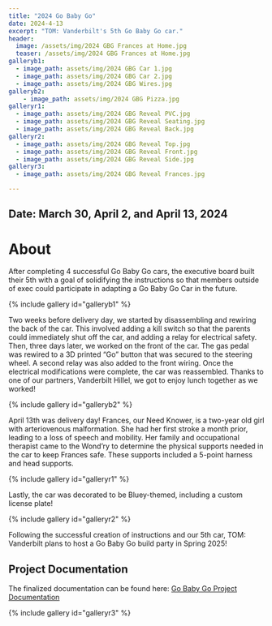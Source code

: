 ```yaml
---
title: "2024 Go Baby Go"
date: 2024-4-13
excerpt: "TOM: Vanderbilt's 5th Go Baby Go car."
header:
  image: /assets/img/2024 GBG Frances at Home.jpg
  teaser: /assets/img/2024 GBG Frances at Home.jpg
galleryb1:
  - image_path: assets/img/2024 GBG Car 1.jpg
  - image_path: assets/img/2024 GBG Car 2.jpg 
  - image_path: assets/img/2024 GBG Wires.jpg
galleryb2:
    - image_path: assets/img/2024 GBG Pizza.jpg
galleryr1:
  - image_path: assets/img/2024 GBG Reveal PVC.jpg
  - image_path: assets/img/2024 GBG Reveal Seating.jpg
  - image_path: assets/img/2024 GBG Reveal Back.jpg
galleryr2:
  - image_path: assets/img/2024 GBG Reveal Top.jpg
  - image_path: assets/img/2024 GBG Reveal Front.jpg
  - image_path: assets/img/2024 GBG Reveal Side.jpg
galleryr3:
  - image_path: assets/img/2024 GBG Reveal Frances.jpg

---
```


## Date: March 30, April 2, and April 13, 2024<br>

# About

After completing 4 successful Go Baby Go cars, the executive board built their 5th with a goal of solidifying the instructions so that members outside of exec could participate in adapting a Go Baby Go Car in the future.

{% include gallery id="galleryb1" %}

Two weeks before delivery day, we started by disassembling and rewiring the back of the car. This involved adding a kill switch so that the parents could immediately shut off the car, and adding a relay for electrical safety. Then, three days later, we worked on the front of the car. The gas pedal was rewired to a 3D printed “Go” button that was secured to the steering wheel. A second relay was also added to the front wiring. Once the electrical modifications were complete, the car was reassembled. Thanks to one of our partners, Vanderbilt Hillel, we got to enjoy lunch together as we worked!

{% include gallery id="galleryb2" %}

April 13th was delivery day! Frances, our Need Knower, is a two-year old girl with arteriovenous malformation. She had her first stroke a month prior, leading to a loss of speech and mobility. Her family and occupational therapist came to the Wond’ry to determine the physical supports needed in the car to keep Frances safe. These supports included a 5-point harness and head supports. 

{% include gallery id="galleryr1" %}

Lastly, the car was decorated to be Bluey-themed, including a custom license plate!

{% include gallery id="galleryr2" %}

Following the successful creation of instructions and our 5th car, TOM: Vanderbilt plans to host a Go Baby Go build party in Spring 2025!

## Project Documentation

The finalized documentation can be found here: [Go Baby Go Project Documentation](https://tomglobal.org/project?id=65dce93dc360e629290718f4)

{% include gallery id="galleryr3" %}
